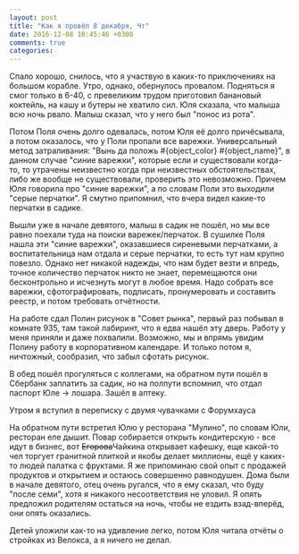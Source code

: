 ```yaml
---
layout: post
title: "Как я провёл 8 декабря, Чт"
date: 2016-12-08 10:45:46 +0300
comments: true
categories: 
---
```

Спало хорошо, снилось, что я участвую в каких-то приключениях на большом корабле. Утро, однако, обернулось провалом. Подняться я смог только в 6-40, с превеликим трудом приготовил банановый коктейль, на кашу и бутеры не хватило сил. Юля сказала, что малыша всю ночь рвало. Малыш сказал, что у него был "понос из рота". 

Потом Поля очень долго одевалась, потом Юля её долго причёсывала, а потом оказалось, что у Поли пропали все варежки. Универсальный метод затраливания: "Вынь да положь #{object_color} #{object_name}", в данном случае "синие варежки", которые если и существовали когда-то, то утрачены неизвестно когда при неизвестных обстоятельствах, либо же вообще не существовали, проверить это невозможно. Причем Юля говорила про "синие варежки", а по словам Поли это выходили "серые перчатки". Я смутно припомнил, что вчера видел какие-то перчатки в садике.

Вышли уже в начале девятого, малыш в садик не пошёл, но мы все равно поехали туда на поиски варежек/перчаток. В сушилке Поля нашла эти "синие варежки", оказавшиеся сиреневыми перчатками, а воспитательница нам отдала и серые перчатки, то есть тут нам крупно повезло. Однако нет никакой надежды, что нам будет везти и впредь, точное количество перчаток никто не знает, перемещаются они бесконтрольно и исчезнуть могут в любое время. Надо собрать все варежки, сфотографировать, подписать, пронумеровать и составить реестр, и потом требовать отчётности.

На работе сдал Полин рисунок в "Совет рынка", первый раз побывал в комнате 935, там такой лабиринт, что я едва нашёл эту дверь. Работу у меня приняли и даже похвалили. Возможно, мы и впрямь увидим Полину работу в корпоративном календаре. И только потом я, ничтожный, сообразил, что забыл сфотать рисунок.

В обед пошёл прогуляться с коллегами, на обратном пути пошёл в Сбербанк заплатить за садик, но на полпути вспомнил, что отдал паспорт Юле -> лошара. Зашёл в аптеку.

Утром я вступил в переписку с двумя чувачками с Форумхауса

На обратном пути встретил Юлю у ресторана "Мулино", по словам Юли, ресторан еле дышит. Повар собирается открыть кондитерскую - все идут в бизнес, вот ~~Егорова~~Чайкина открывает кафешку, еще какой-то чел торгует гранитной плиткой и якобы делает миллионы, ещё у каких-то людей палатка с фруктами. Я же припоминаю свой опыт с продажей продуктов и открытием и остаюсь совершенно равнодушен. Дома были в начале девятого, отец очень ругался, что я ему сказал, что буду "после семи", хотя я никакого несоответствия не уловил. Я опять предложил родителям остаться на ночь, чтобы не ездить взад-вперёд, они опять оказались.

Детей уложили как-то на удивление легко, потом Юля читала отчёты о стройках из Велокса, а я ничего не делал.